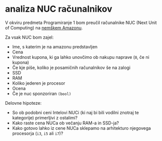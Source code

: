 # analiza NUC računalnikov

V okviru predmeta Programiranje 1 bom preučil računalnike NUC (Next Unit of Computing) na [nemškem Amazonu](https://www.amazon.de/-/en/s?k=nuc&page=2&crid=3VIZDYTXC6EN7&qid=1666151008&sprefix=n%2Caps%2C187&ref=sr_pg_2).

Za vsak NUC bom zajel:
* Ime, s katerim je na amazonu predstavljen
* Cena
* Vrednost kupona, ki ga lahko unovčimo ob nakupu naprave (`0`, če ni kupona)
* Če kje piše, koliko je posamičnih računalnikov še na zalogi
* SSD
* RAM
* Koliko jederen je procesor
* Ocena
* Če je nuc sponzoriran `(bool)`

Delovne hipoteze:
* So ob podobni ceni Intelovi NUCi (ki naj bi bili vodilni znotraj te kategorije) primerljivi z ostalimi?
* Kako raste cena NUCa ob večanju RAM-a in SSD-ja?
* Kako gotovo lahko iz cene NUCa sklepamo na arhitekturo njegovega procesorja (`i3`, `i5` ali `i7`)?

